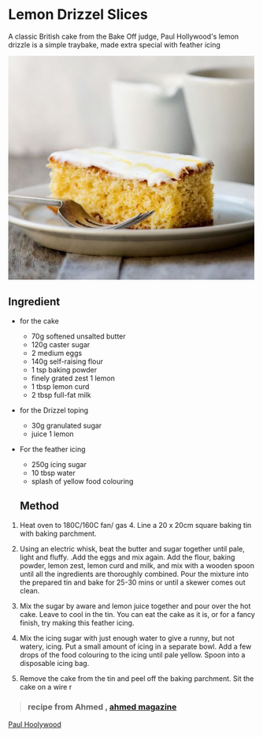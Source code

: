 <!-- code here -->
# Lemon Drizzel Slices 
A classic British cake from the Bake Off judge, Paul Hollywood's lemon drizzle is a simple traybake, made extra special with feather icing


![pic](cake.jpg)

## Ingredient
+ for the cake 
  + 70g softened unsalted butter
  + 120g caster sugar
  + 2 medium eggs
  + 140g self-raising flour
  + 1 tsp baking powder
  + finely grated zest 1 lemon
  + 1 tbsp lemon curd
  + 2 tbsp full-fat milk
  
+ for the Drizzel toping 
  + 30g granulated sugar
  + juice 1 lemon


+ For the feather icing
  + 250g icing sugar
  + 10 tbsp water
  + splash of yellow food colouring

  ## Method 

1. Heat oven to 180C/160C fan/ gas 4. Line a 20 x 20cm square baking tin with baking parchment.

2. Using an electric whisk, beat the butter and sugar together until pale, light and fluffy. .Add the eggs and mix again. Add the flour, baking powder, lemon zest, lemon curd and milk, and mix with a wooden spoon until all the ingredients are thoroughly combined. Pour the mixture into the prepared tin and bake for 25-30 mins or until a skewer comes out clean.

3. Mix the sugar  by aware and lemon juice together and pour over the hot cake. Leave to cool in the tin. You can eat the cake as it is, or for a fancy finish, try making this feather icing.

4. Mix the icing sugar with just enough water to give a runny, but not watery, icing. Put a small amount of icing in a separate bowl. Add a few drops of the food colouring to the icing until pale yellow. Spoon into a disposable icing bag.

5. Remove the cake from the tin and peel off the baking parchment. Sit the cake on a wire r
  
> ### recipe from Ahmed , [ahmed magazine]( https://www.bbcgoodfood.com/search/recipes/date/1467327600)

[Paul Hoolywood](https://www.bbcgoodfood.com/chef/paul-hollywood)